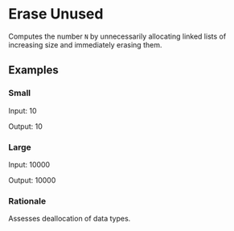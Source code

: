 # Erase Unused

Computes the number `N` by unnecessarily allocating linked lists of increasing size and immediately erasing them.

## Examples

### Small

Input: 10

Output: 10

### Large

Input: 10000

Output: 10000

### Rationale

Assesses deallocation of data types.
